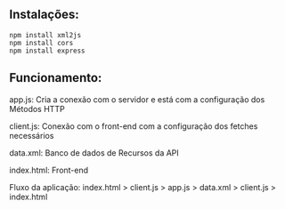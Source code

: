 ## Instalações:
```
npm install xml2js
npm install cors
npm install express
```

## Funcionamento:

app.js: Cria a conexão com o servidor e está com a configuração dos Métodos HTTP

client.js: Conexão com o front-end com a configuração dos fetches necessários

data.xml: Banco de dados de Recursos da API

index.html: Front-end

Fluxo da aplicação: 
index.html > client.js > app.js > data.xml > client.js > index.html